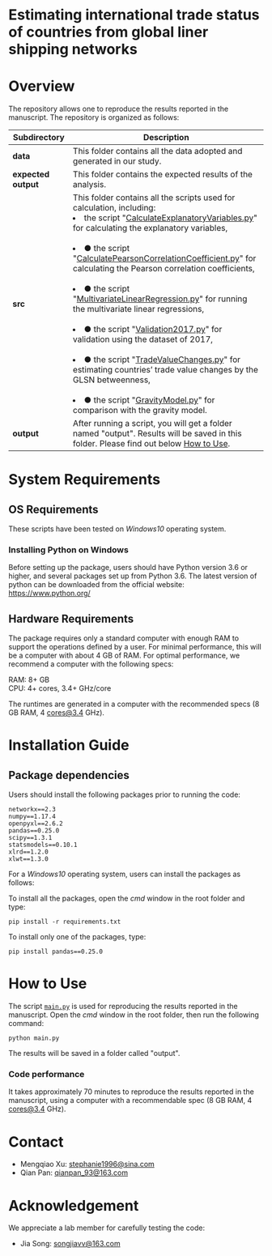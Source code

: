# Estimating international trade status of countries from global liner shipping networks

# Overview

The repository allows one to reproduce the results reported in the manuscript. The repository is organized as follows:

| Subdirectory | Description |
| --- | --- |
| **data** | This folder contains all the data adopted and generated in our study. |
| **expected output** | This folder contains the expected results of the analysis. |
| **src** | This folder contains all the scripts used for calculation, including:<br><li>the script "[CalculateExplanatoryVariables.py](./src/CalculateExplanatoryVariables.py)" for calculating the explanatory variables,</li> <br><li>●  the script "[CalculatePearsonCorrelationCoefficient.py](./src/CalculatePearsonCorrelationCoefficient.py)" for calculating the Pearson correlation coefficients,</li> <br><li>●  the script "[MultivariateLinearRegression.py](./src/MultivariateLinearRegression.py)" for running the multivariate linear regressions,</li> <br><li>●  the script "[Validation2017.py](./src/Validation2017.py)" for validation using the dataset of 2017,</li> <br><li>●  the script "[TradeValueChanges.py](./src/TradeValueChanges.py)" for estimating countries’ trade value changes by the GLSN betweenness,</li> <br><li>●  the script "[GravityModel.py](./src/GravityModel.py)" for comparison with the gravity model.</li> |
| **output** | After running a script, you will get a folder named "output". Results will be saved in this folder. Please find out below [How to Use](#How-to-Use). |

# System Requirements 

## OS Requirements

These scripts have been tested on *Windows10* operating system.

### Installing Python on Windows

Before setting up the package, users should have Python version 3.6 or higher, and several packages set up from Python 3.6. The latest version of python can be downloaded from the official website: https://www.python.org/

## Hardware Requirements 

The package requires only a standard computer with enough RAM to support the operations defined by a user. For minimal performance, this will be a computer with about 4 GB of RAM. For optimal performance, we recommend a computer with the following specs:

RAM: 8+ GB  
CPU: 4+ cores, 3.4+ GHz/core

The runtimes are generated in a computer with the recommended specs (8 GB RAM, 4 cores@3.4 GHz).

# Installation Guide

## Package dependencies

Users should install the following packages prior to running the code:

```
networkx==2.3
numpy==1.17.4
openpyxl==2.6.2
pandas==0.25.0
scipy==1.3.1
statsmodels==0.10.1
xlrd==1.2.0
xlwt==1.3.0
```

For a *Windows10* operating system, users can install the packages as follows:

To install all the packages, open the *cmd* window in the root folder and type:

```
pip install -r requirements.txt
```

To install only one of the packages, type:

```
pip install pandas==0.25.0
```

# How to Use

The script [`main.py`](main.py) is used for reproducing the results reported in the manuscript. Open the *cmd* window in the root folder, then run the following command:

```
python main.py
```

The results will be saved in a folder called "output".

### Code performance

It takes approximately 70 minutes to reproduce the results reported in the manuscript, using a computer with a recommendable spec (8 GB RAM, 4 cores@3.4 GHz).

# Contact

* Mengqiao Xu: <stephanie1996@sina.com>
* Qian Pan: <qianpan_93@163.com>

# Acknowledgement

We appreciate a lab member for carefully testing the code:

- Jia Song: <songjiavv@163.com>
